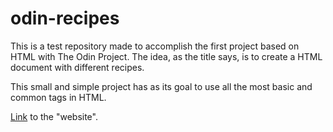 # odin-recipes

This is a test repository made to accomplish the first project based on HTML with The Odin Project. The idea, as the title says, is to create a HTML document with different recipes.

This small and simple project has as its goal to use all the most basic and common tags in HTML.

[Link](https://andrescguerrero.github.io/odin-recipes/) to the "website".
